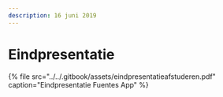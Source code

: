 ```yaml
---
description: 16 juni 2019
---
```


# Eindpresentatie

{% file src="../../.gitbook/assets/eindpresentatieafstuderen.pdf" caption="Eindpresentatie Fuentes App" %}



